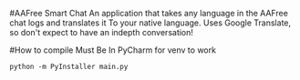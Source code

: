 #AAFree Smart Chat
An application that takes any language in the AAFree chat logs and translates it 
To your native language. Uses Google Translate, so don't expect to have an indepth conversation!  

#How to compile
Must Be In PyCharm for venv to work

``python -m PyInstaller main.py``